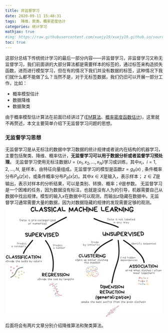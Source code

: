 ```yaml
---
title: 非监督学习
date: 2020-09-11 15:48:31
tags:  降维，聚类，概率密度估计
categories: 统计学习 
mathjax: true
#img: https://raw.githubusercontent.com/xuejy19/xuejy19.github.io/source/thumbnail/unsupervise.png
toc: true 
---
```

这部分总结下传统统计学习的最后一部分内容——非监督学习，非监督学习又称无监督学习，我们前面讲的大部分算法都是需要样本的标签的，通过标签来构造损失函数，进而进行模型学习，但在有的情况下我们并没有数据的标签，这种情况下我们就什么都不能做了么？当然不是，对于无标签数据，我们仍旧可以开展一部分工作，比如：
- 概率模型估计 
- 数据降维
- 数据聚类

由于概率模型估计算法在前面已经讲过了([EM算法](https://xuejy19.github.io/2020/07/30/EM/)、[概率密度函数估计](https://xuejy19.github.io/2020/07/27/概率密度函数估计/#more))，这里就不再赘述，本文主要简单介绍下无监督学习问题的思想。

<!--more-->

### 无监督学习思想
无监督学习是从无标注的数据中学习数据的统计规律或者说内在结构的机器学习，主要包括聚类、降维、概率估计，**无监督学习可以用于数据分析或者监督学习预处理**。
无监督学习使用无标注数据$U = \{ x_1, x_2, \dots, x_N\}$学习或训练，其中$x_i，i = 1,2,\dots,N$, 是样本，由特征向量组成。无监督学习的模型是函数$z = g_{\theta}(x)$ , 条件概率分布$P_{\theta}(z|x)$，或条件概率分布$P_{\theta}(x|z)$。其中$x \in X$是输入，表示样本； $z \in Z$是输出，表示对样本的分析结果，可以是类别、转换、概率；$\theta$是参数。 
无监督学习是一个困难的任务，因为数据没有标注，也就是没有人为的引导，机器需要自己从数据中找出规律。模型的输入$x$在数据中可以观测，而输出$z$隐藏在数据中。无监督学习通常需要大量的数据，因为对数据隐藏的规律的发现需要足够的观测。 
![机器学习算法划分](https://raw.githubusercontent.com/xuejy19/xuejy19.github.io/source/Img/Unsupervised.jpg)

后面将会有两片文章分别介绍降维算法和聚类算法。
